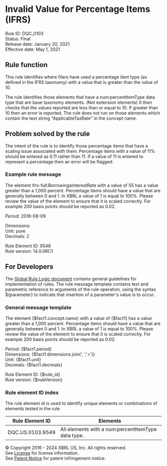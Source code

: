 # Invalid Value for Percentage Items (IFRS)  
Rule ID: DQC_0103  
Status: Final  
Release date: January 20, 2021  
Effective date: May 1, 2021  
  
## Rule function
This rule identifies where filers have used a percentage item type (as defined in the IFRS taxonomy) with a value that is greater than the value of 10.

The rule identifies those elements that have a num:percentItemType data type that are base taxonomy elements. (Not extension elements)  It then checks that the values reported are less than or equal to 10. If greater than 10 then an error is reported. The rule does not run on those elements which contain the text string "ApplicableTaxRate" in the concept name.

## Problem solved by the rule
The intent of the rule is to identify those percentage items that have a scaling issue associated with them. Percentage items with a value of 11% should be entered as 0.11 rather than 11.  If a value of 11 is entered to represent a percentage then an error will be flagged.  

### Example rule message 
The element ifrs-full:BorrowingsInterestRate with a value of 55 has a value greater than a 1,000 percent.  Percentage items should have a value that are generally between 0 and 1. In XBRL a value of 1 is equal to 100%. Please review the value of the element to ensure that it is scaled correctly.  For example 200 basis points should be reported as 0.02.
 

Period: 2018-08-09

Dimensions:  
Unit: pure  
Decimals: 2

Rule Element ID: 9549  
Rule version: 14.0.0RC1

## For Developers  
The [Global Rule Logic document](https://github.com/DataQualityCommittee/dqc_us_rules/blob/master/docs/GlobalRuleLogic.md) contains general guidelines for implementation of rules. The rule message template contains text and parametric reference to arguments of the rule operation, using the syntax ${parameter} to indicate that insertion of a parameter's value is to occur.  
  
### General message template  
The element {$fact1.concept.name} with a value of {$fact1} has a value greater than a 1,000 percent.  Percentage items should have a value that are generally between 0 and 1. In XBRL a value of 1 is equal to 100%. Please review the value of the element to ensure that it is scaled correctly.  For example 200 basis points should be reported as 0.02.
 
Period: {$fact1.period}  
Dimensions: {$fact1.dimensions.join(', ','=')}  
Unit: {$fact1.unit}  
Decimals: {$fact1.decimals}

Rule Element ID: {$rule_id}  
Rule version: {$ruleVersion} 
  
### Rule element ID index  
The rule element id is used to identify unique elements or combinations of elements tested in the rule.  

|Rule Element ID|Elements|  
|--------|--------|  
|DQC.US.0103.9549|All elements with a num:percentItemType data type.|
  
© Copyright 2016 - 2024 XBRL US, Inc. All rights reserved.   
See [License](https://xbrl.us/dqc-license) for license information.  
See [Patent Notice](https://xbrl.us/dqc-patent) for patent infringement notice.  
